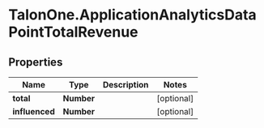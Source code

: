 # TalonOne.ApplicationAnalyticsDataPointTotalRevenue

## Properties

Name | Type | Description | Notes
------------ | ------------- | ------------- | -------------
**total** | **Number** |  | [optional] 
**influenced** | **Number** |  | [optional] 


